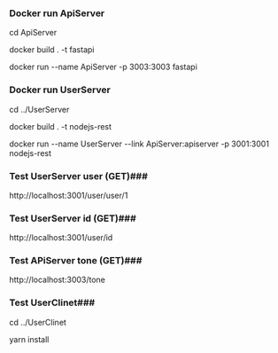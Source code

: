 ### Docker run ApiServer ###
cd ApiServer

docker build . -t fastapi

docker run --name ApiServer -p 3003:3003 fastapi

### Docker run UserServer ###
cd ../UserServer

docker build . -t nodejs-rest

docker run --name UserServer --link ApiServer:apiserver -p 3001:3001 nodejs-rest


### Test UserServer user (GET)###
http://localhost:3001/user/user/1

### Test UserServer id (GET)###
http://localhost:3001/user/id


### Test APiServer tone (GET)###
http://localhost:3003/tone


### Test UserClinet###
cd ../UserClinet

yarn install